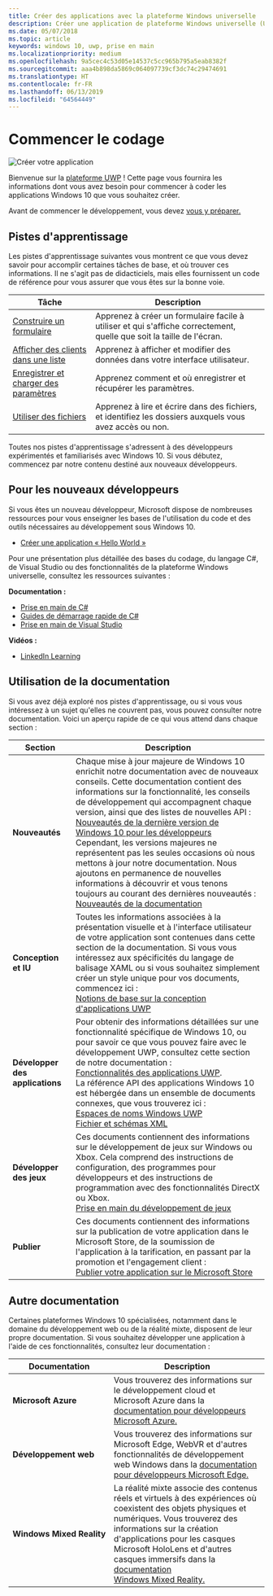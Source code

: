 ```yaml
---
title: Créer des applications avec la plateforme Windows universelle
description: Créer une application de plateforme Windows universelle (UWP) pour Windows 10 est plus simple que vous ne le pensez.
ms.date: 05/07/2018
ms.topic: article
keywords: windows 10, uwp, prise en main
ms.localizationpriority: medium
ms.openlocfilehash: 9a5cec4c53d05e14537c5cc965b795a5eab8382f
ms.sourcegitcommit: aaa4b898da5869c064097739cf3dc74c29474691
ms.translationtype: HT
ms.contentlocale: fr-FR
ms.lasthandoff: 06/13/2019
ms.locfileid: "64564449"
---
```

# <a name="start-coding"></a>Commencer le codage

![Créer votre application](images/build-your-app.png)

Bienvenue sur la [plateforme UWP](universal-application-platform-guide.md) ! Cette page vous fournira les informations dont vous avez besoin pour commencer à coder les applications Windows 10 que vous souhaitez créer.

Avant de commencer le développement, vous devez [vous y préparer.](get-set-up.md)

## <a name="learning-tracks"></a>Pistes d'apprentissage

Les pistes d'apprentissage suivantes vous montrent ce que vous devez savoir pour accomplir certaines tâches de base, et où trouver ces informations. Il ne s'agit pas de didacticiels, mais elles fournissent un code de référence pour vous assurer que vous êtes sur la bonne voie.

| Tâche | Description |
| --- | --- |
| [Construire un formulaire](construct-form-learning-track.md) | Apprenez à créer un formulaire facile à utiliser et qui s'affiche correctement, quelle que soit la taille de l'écran. |
| [Afficher des clients dans une liste](display-customers-in-list-learning-track.md) | Apprenez à afficher et modifier des données dans votre interface utilisateur. |
| [Enregistrer et charger des paramètres](settings-learning-track.md) | Apprenez comment et où enregistrer et récupérer les paramètres. |
| [Utiliser des fichiers](fileio-learning-track.md) | Apprenez à lire et écrire dans des fichiers, et identifiez les dossiers auxquels vous avez accès ou non. |

Toutes nos pistes d'apprentissage s'adressent à des développeurs expérimentés et familiarisés avec Windows 10. Si vous débutez, commencez par notre contenu destiné aux nouveaux développeurs.

## <a name="for-new-developers"></a>Pour les nouveaux développeurs

Si vous êtes un nouveau développeur, Microsoft dispose de nombreuses ressources pour vous enseigner les bases de l'utilisation du code et des outils nécessaires au développement sous Windows 10.

* [Créer une application « Hello World »](your-first-app.md)

Pour une présentation plus détaillée des bases du codage, du langage C#, de Visual Studio ou des fonctionnalités de la plateforme Windows universelle, consultez les ressources suivantes :

**Documentation :**

* [Prise en main de C#](https://docs.microsoft.com/dotnet/csharp/getting-started/)
* [Guides de démarrage rapide de C#](https://docs.microsoft.com/dotnet/csharp/quick-starts/index)
* [Prise en main de Visual Studio](https://docs.microsoft.com/visualstudio/ide/)

**Vidéos :**

* [LinkedIn Learning](https://www.linkedin.com/learning/learning-universal-windows-app-development/welcome)

## <a name="using-the-docs"></a>Utilisation de la documentation

Si vous avez déjà exploré nos pistes d'apprentissage, ou si vous vous intéressez à un sujet qu'elles ne couvrent pas, vous pouvez consulter notre documentation. Voici un aperçu rapide de ce qui vous attend dans chaque section :

| Section | Description |
| --- | --- |
| **Nouveautés** | Chaque mise à jour majeure de Windows 10 enrichit notre documentation avec de nouveaux conseils. Cette documentation contient des informations sur la fonctionnalité, les conseils de développement qui accompagnent chaque version, ainsi que des listes de nouvelles API : </br>   [Nouveautés de la dernière version de Windows 10 pour les développeurs](../whats-new/windows-10-version-latest.md) </br> Cependant, les versions majeures ne représentent pas les seules occasions où nous mettons à jour notre documentation. Nous ajoutons en permanence de nouvelles informations à découvrir et vous tenons toujours au courant des dernières nouveautés : </br>   [Nouveautés de la documentation](../whats-new/windows-docs-latest.md) |
| **Conception et IU** | Toutes les informations associées à la présentation visuelle et à l'interface utilisateur de votre application sont contenues dans cette section de la documentation. Si vous vous intéressez aux spécificités du langage de balisage XAML ou si vous souhaitez simplement créer un style unique pour vos documents, commencez ici : </br>   [Notions de base sur la conception d'applications UWP](../design/basics/index.md) |
| **Développer des applications** | Pour obtenir des informations détaillées sur une fonctionnalité spécifique de Windows 10, ou pour savoir ce que vous pouvez faire avec le développement UWP, consultez cette section de notre documentation : </br>   [Fonctionnalités des applications UWP](../develop/index.md). </br> La référence API des applications Windows 10 est hébergée dans un ensemble de documents connexes, que vous trouverez ici : </br>   [Espaces de noms Windows UWP](https://docs.microsoft.com/en-us/uwp/api/) </br>   [Fichier et schémas XML](https://docs.microsoft.com/uwp/schemas/) |
| **Développer des jeux** | Ces documents contiennent des informations sur le développement de jeux sur Windows ou Xbox. Cela comprend des instructions de configuration, des programmes pour développeurs et des instructions de programmation avec des fonctionnalités DirectX ou Xbox. </br>   [Prise en main du développement de jeux](../gaming/getting-started.md) |
| **Publier** | Ces documents contiennent des informations sur la publication de votre application dans le Microsoft Store, de la soumission de l'application à la tarification, en passant par la promotion et l'engagement client : </br>   [Publier votre application sur le Microsoft Store](../publish/index.md) |

## <a name="other-docs"></a>Autre documentation

Certaines plateformes Windows 10 spécialisées, notamment dans le domaine du développement web ou de la réalité mixte, disposent de leur propre documentation. Si vous souhaitez développer une application à l'aide de ces fonctionnalités, consultez leur documentation :

| Documentation | Description |
| --- | --- |
| **Microsoft Azure** | Vous trouverez des informations sur le développement cloud et Microsoft Azure dans la [documentation pour développeurs Microsoft Azure.](https://docs.microsoft.com/azure/) |
| **Développement web** | Vous trouverez des informations sur Microsoft Edge, WebVR et d'autres fonctionnalités de développement web Windows dans la [documentation pour développeurs Microsoft Edge.](https://docs.microsoft.com/microsoft-edge/) |
| **Windows Mixed Reality** | La réalité mixte associe des contenus réels et virtuels à des expériences où coexistent des objets physiques et numériques. Vous trouverez des informations sur la création d'applications pour les casques Microsoft HoloLens et d'autres casques immersifs dans la [documentation Windows Mixed Reality.](https://docs.microsoft.com/en-us/windows/mixed-reality/)|
